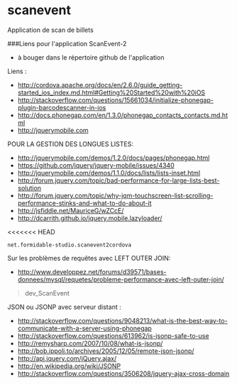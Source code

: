 scanevent
=========

Application de scan de billets




###Liens pour l'application ScanEvent-2
- à bouger dans le répertoire github de l'application

Liens :

- http://cordova.apache.org/docs/en/2.6.0/guide_getting-started_ios_index.md.html#Getting%20Started%20with%20iOS
- http://stackoverflow.com/questions/15661034/initialize-phonegap-plugin-barcodescanner-in-ios
- http://docs.phonegap.com/en/1.3.0/phonegap_contacts_contacts.md.html
- http://jquerymobile.com


POUR LA GESTION DES LONGUES LISTES:
- http://jquerymobile.com/demos/1.2.0/docs/pages/phonegap.html
- https://github.com/jquery/jquery-mobile/issues/4340
- http://jquerymobile.com/demos/1.1.0/docs/lists/lists-inset.html
- http://forum.jquery.com/topic/bad-performance-for-large-lists-best-solution
- http://forum.jquery.com/topic/why-jqm-touchscreen-list-scrolling-performance-stinks-and-what-to-do-about-it
- http://jsfiddle.net/MauriceG/wZCcE/
- http://dcarrith.github.io/jquery.mobile.lazyloader/


<<<<<<< HEAD

`net.formidable-studio.scanevent2cordova`


Sur les problèmes de requêtes avec LEFT OUTER JOIN:
- http://www.developpez.net/forums/d39571/bases-donnees/mysql/requetes/probleme-performance-avec-left-outer-join/
> dev_ScanEvent

JSON ou JSONP avec serveur distant :
- http://stackoverflow.com/questions/9048213/what-is-the-best-way-to-communicate-with-a-server-using-phonegap
- http://stackoverflow.com/questions/613962/is-jsonp-safe-to-use
- http://remysharp.com/2007/10/08/what-is-jsonp/
- http://bob.ippoli.to/archives/2005/12/05/remote-json-jsonp/
- http://api.jquery.com/jQuery.ajax/
- http://en.wikipedia.org/wiki/JSONP
- http://stackoverflow.com/questions/3506208/jquery-ajax-cross-domain
